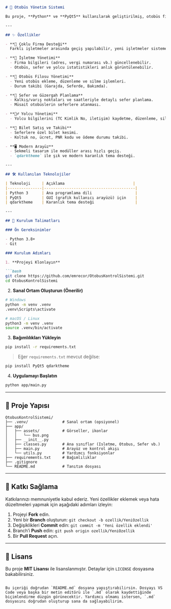 ````markdown
# 🚌 Otobüs Yönetim Sistemi

Bu proje, **Python** ve **PyQt5** kullanılarak geliştirilmiş, otobüs firmalarının operasyonel süreçlerini dijital ortamda kolayca yönetmesini sağlayan masaüstü uygulamasıdır. Uygulama, işletme, otobüs, sefer, yolcu ve bilet işlemlerini kapsayan kapsamlı bir kontrol paneli sunar.

---

## ✨ Özellikler

- **🔹 Çoklu Firma Desteği**  
  Farklı işletmeler arasında geçiş yapılabilir, yeni işletmeler sisteme kolayca eklenebilir.

- **🏢 İşletme Yönetimi**  
  - Firma bilgileri (adres, vergi numarası vb.) güncellenebilir.  
  - Otobüs, sefer ve yolcu istatistikleri anlık görüntülenebilir.

- **🚌 Otobüs Filosu Yönetimi**  
  - Yeni otobüs ekleme, düzenleme ve silme işlemleri.  
  - Durum takibi (Garajda, Seferde, Bakımda).

- **📍 Sefer ve Güzergah Planlama**  
  - Kalkış/varış noktaları ve saatleriyle detaylı sefer planlama.  
  - Müsait otobüslerin seferlere atanması.

- **🧍‍♂️ Yolcu Yönetimi**  
  - Yolcu bilgilerini (TC Kimlik No, iletişim) kaydetme, düzenleme, silme.

- **🎫 Bilet Satış ve Takibi**  
  - Seferlere özel bilet kesimi.  
  - Koltuk no, ücret, PNR kodu ve ödeme durumu takibi.

- **🖥️ Modern Arayüz**  
  - Sekmeli tasarım ile modüller arası hızlı geçiş.  
  - `qdarktheme` ile şık ve modern karanlık tema desteği.

---

## 🛠️ Kullanılan Teknolojiler

| Teknoloji     | Açıklama                              |
|---------------|----------------------------------------|
| Python 3      | Ana programlama dili                   |
| PyQt5         | GUI (grafik kullanıcı arayüzü) için    |
| qdarktheme    | Karanlık tema desteği                  |

---

## 🚀 Kurulum Talimatları

### Ön Gereksinimler

- Python 3.8+  
- Git

### Kurulum Adımları

1. **Projeyi Klonlayın**

```bash
git clone https://github.com/emrecor/OtobusKontrolSistemi.git
cd OtobusKontrolSistemi
````

2. **Sanal Ortam Oluşturun (Önerilir)**

```bash
# Windows
python -m venv .venv
.venv\Scripts\activate

# macOS / Linux
python3 -m venv .venv
source .venv/bin/activate
```

3. **Bağımlılıkları Yükleyin**

```bash
pip install -r requirements.txt
```

> Eğer `requirements.txt` mevcut değilse:

```bash
pip install PyQt5 qdarktheme
```

4. **Uygulamayı Başlatın**

```bash
python app/main.py
```

---

## 📁 Proje Yapısı

```
OtobusKontrolSistemi/
├── .venv/               # Sanal ortam (opsiyonel)
├── app/
│   ├── assets/          # Görseller, ikonlar
│   │   └── bus.png
│   ├── __init__.py
│   ├── classes.py       # Ana sınıflar (Isletme, Otobus, Sefer vb.)
│   ├── main.py          # Arayüz ve kontrol akışı
│   └── utils.py         # Yardımcı fonksiyonlar
├── requirements.txt     # Bağımlılıklar
├── .gitignore
└── README.md            # Tanıtım dosyası
```

---

## 🤝 Katkı Sağlama

Katkılarınızı memnuniyetle kabul ederiz. Yeni özellikler eklemek veya hata düzeltmeleri yapmak için aşağıdaki adımları izleyin:

1. Projeyi **Fork** edin.
2. Yeni bir **Branch** oluşturun: `git checkout -b ozellik/YeniOzellik`
3. Değişiklikleri **Commit** edin: `git commit -m 'Yeni özellik eklendi'`
4. Branch’i **Push** edin: `git push origin ozellik/YeniOzellik`
5. Bir **Pull Request** açın.

---

## 📝 Lisans

Bu proje **MIT Lisansı** ile lisanslanmıştır. Detaylar için `LICENSE` dosyasına bakabilirsiniz.

```

Bu içeriği doğrudan `README.md` dosyana yapıştırabilirsin. Dosyayı VS Code veya başka bir metin editörü ile `.md` olarak kaydettiğinde biçimlendirme düzgün görünecektir. Yardımcı olmamı istersen, `.md` dosyasını doğrudan oluşturup sana da sağlayabilirim.
```
